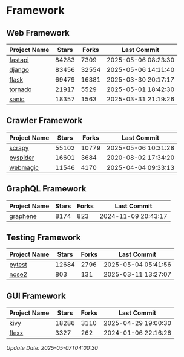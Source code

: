 # Framework

## Web Framework
| Project Name | Stars | Forks | Last Commit |
| ------------ | ----- | ----- | ----------- |
| [fastapi](https://github.com/fastapi/fastapi) | 84283 | 7309 | 2025-05-06 08:23:30 |
| [django](https://github.com/django/django) | 83456 | 32554 | 2025-05-06 14:11:40 |
| [flask](https://github.com/pallets/flask) | 69479 | 16381 | 2025-03-30 20:17:17 |
| [tornado](https://github.com/tornadoweb/tornado) | 21917 | 5529 | 2025-05-01 18:42:30 |
| [sanic](https://github.com/sanic-org/sanic) | 18357 | 1563 | 2025-03-31 21:19:26 |

## Crawler Framework
| Project Name | Stars | Forks | Last Commit |
| ------------ | ----- | ----- | ----------- |
| [scrapy](https://github.com/scrapy/scrapy) | 55102 | 10779 | 2025-05-06 10:31:28 |
| [pyspider](https://github.com/binux/pyspider) | 16601 | 3684 | 2020-08-02 17:34:20 |
| [webmagic](https://github.com/code4craft/webmagic) | 11546 | 4170 | 2025-04-04 09:33:13 |

## GraphQL Framework
| Project Name | Stars | Forks | Last Commit |
| ------------ | ----- | ----- | ----------- |
| [graphene](https://github.com/graphql-python/graphene) | 8174 | 823 | 2024-11-09 20:43:17 |

## Testing Framework
| Project Name | Stars | Forks | Last Commit |
| ------------ | ----- | ----- | ----------- |
| [pytest](https://github.com/pytest-dev/pytest) | 12684 | 2796 | 2025-05-04 05:41:56 |
| [nose2](https://github.com/nose-devs/nose2) | 803 | 131 | 2025-03-11 13:27:07 |

## GUI Framework
| Project Name | Stars | Forks | Last Commit |
| ------------ | ----- | ----- | ----------- |
| [kivy](https://github.com/kivy/kivy) | 18286 | 3110 | 2025-04-29 19:00:30 |
| [flexx](https://github.com/flexxui/flexx) | 3327 | 262 | 2024-01-06 22:16:26 |

*Update Date: 2025-05-07T04:00:30*